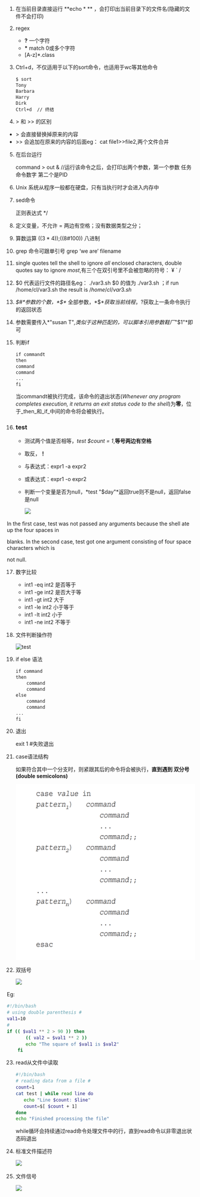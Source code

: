 1. 在当前目录直接运行 **echo * ** ，会打印出当前目录下的文件名(隐藏的文件不会打印)

2. regex

   - **?**  一个字符
   - **\*** match 0或多个字符
   - [A-z]*.class

3. Ctrl+d，不仅适用于以下的sort命令，也适用于wc等其他命令

   ```shell 
   $ sort
   Tony
   Barbara
   Harry
   Dirk
   Ctrl+d  // 终结
   ```

4. \> 和 >> 的区别

- \> 会直接替换掉原来的内容 
- \>> 会追加在原来的内容的后面eg： cat file1>>file2,两个文件合并

5. 在后台运行

   command > out &   //运行该命令之后，会打印出两个参数，第一个参数 任务命令数字 第二个是PID

6. Unix 系统从程序一般都在硬盘，只有当执行时才会进入内存中

7. sed命令

   正则表达式  */

8. 定义变量，不允许 = 两边有空格；没有数据类型之分；

9. 算数运算 $((3*4));$((8#100)) 八进制

10. grep 命令可跟单引号 grep ‘we are’ filename

11. single quotes tell the shell to ignore *all* enclosed characters, double quotes say to ignore *most*,有三个在双引号里不会被忽略的符号： ¥  ` /

12. \$0 代表运行文件的路径名eg： ./var3.sh  \$0 的值为 ./var3.sh  ；if run /home/cl/var3.sh  the result is $/home/cl/var3.sh$

13. *$#*参数的个数，*$\** 全部参数，*$$*获取当前线程，$?获取上一条命令执行的返回状态

14. 参数需要传入*"susan T"*,类似于这种匹配的，可以脚本引用参数鞋厂*"$1"*即可

15. 判断if

    ```shell
    if commandt
    then
    command
    command
    ...
    fi
    ```

    当commandt被执行完成，该命令的退出状态(_Whenever any program completes execution, it returns an exit status code to the shell_)为**零**，位于_then_和_if_中间的命令将会被执行。

16. ### test 

    - 测试两个值是否相等，*test $count = 1*,**等号两边有空格**

    - 取反，**！**

    - 与表达式：expr1 -a expr2

    - 或表达式：expr1 -o expr2

    - 判断一个变量是否为null，*test "$day"*返回true则不是null，返回false是null

      ![](/Users/cl/Pictures/testDoubleQuotes.png)

In the first case, test was not passed any arguments because the shell ate up the four spaces in

blanks. In the second case, test got one argument consisting of four space characters which is

not null.

17. 数字比较
    - int1 -eq int2 是否等于
    - int1 -ge int2 是否大于等
    - int1 -gt int2 大于
    - int1 -le int2 小于等于
    - int1 -lt int2 小于
    - int1 -ne int2 不等于

18. 文件判断操作符

    ![test](/Users/cl/Documents/note/image/FileOperator.png)

19. if else 语法

    ```shell
    if command
    then
    	command
    	command
    else
    	command
    	command
    ...
    fi
    ```

20. 退出

    exit 1   #失败退出

21. case语法结构

    如果符合其中一个分支时，则紧跟其后的命令将会被执行，**直到遇到 双分号(double semicolons)**

    ![case](https://github.com/GroundLand/note/blob/master/image/case.png?raw=true)

22. 双括号

    ![](/Users/cl/Pictures/doubleBracket.png)

Eg:

```bash
#!/bin/bash
# using double parenthesis #
val1=10
#
if (( $val1 ** 2 > 90 )) then
       (( val2 = $val1 ** 2 ))
       echo "The square of $val1 is $val2"
    fi

```



23. read从文件中读取

    ```bash
    #!/bin/bash
    # reading data from a file #
    count=1
    cat test | while read line do
       echo "Line $count: $line"
       count=$[ $count + 1]
    done
    echo "Finished processing the file"
    ```

    while循环会持续通过read命令处理文件中的行，直到read命令以非零退出状态码退出



24. 标准文件描述符

    ![](/Users/cl/Pictures/standFileDesc.png)

25. 文件信号

    ![](/Users/cl/Documents/note/image/linux_signal.png)






